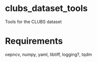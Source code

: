 # clubs_dataset_tools
Tools for the CLUBS dataset


# Requirements
oepncv, numpy, yaml, libtiff, logging?, tqdm
